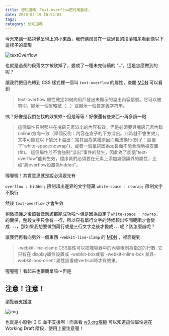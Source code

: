 ```yaml
---
title: 想知道嗎：Text-overflow把行尾變成…
date: 2020-02-19 16:52:03
tags:
category: 想知道嗎
---
```


[<i class="fa fa-medium"></i>](https://medium.com/@wsw0615/%E6%83%B3%E7%9F%A5%E9%81%93%E5%97%8E-text-overflow%E6%8A%8A%E8%A1%8C%E5%B0%BE%E8%AE%8A%E6%88%90-e86ad8bf827c)

今天來講一點視覺呈現上的小東西，我們偶爾會在一些過長的段落結尾看到像以下這樣子的呈現

![textOverflow](/images/2020/想知道嗎：Text-overflow把行尾變成…/textOverflow.png)

也就是過長的段落文字被砍掉了，變成了一種未完待續的 “` … `”，這是怎麼做到的呢？

讓我們把目光轉到 CSS 樣式裡一個叫 `text-overflow` 的屬性，查閱 [MDN](https://developer.mozilla.org/zh-CN/docs/Web/CSS/text-overflow) 可以看到

> text-overflow 屬性確定如何向用戶發出未顯示的溢出內容信號。它可以被剪切，顯示一個省略號（...）或顯示一個自定義字符串。

咦？好像是我們在找的效果欸～但是等等！好像還有些東西～再多讀一點

> 這個屬性只對那些在塊級元素溢出的內容有效，但是必須要與塊級元素內聯(inline)方向一致（舉個反例：內容在盒子的下方溢出。此時就不會生效）。文本可能在以下情況下溢出：當其因為某種原因而無法換行(例子：設置了”white-space:nowrap”)，或者一個單詞因為太長而不能合理地被安置(fit)。
> 這個屬性並不會強制“溢出”事件的發生，因此為了能讓”text-overflow”能夠生效，程序員們必須要在元素上添加幾個額外的屬性，比如”將overflow設置為hidden”。

喔喔喔！其實意思就是說必須要先有

`overflow : hidden;` 限制超出邊界的文字隱藏
`white-space : nowrap;` 限制文字不換行

然後
`text-overflow` 才會生效

稍微搞懂之後照著做應該都能成功啦～但是因為設定了`white-space : nowrap;` 的關係，整段文字只會有一行，所以只有單行文字的時候超出空間範圍才會變成`...`，那如果我想要做到兩行或是三行文字之後才變成`...`呢？該怎麼辦呢？

讓我們再看向另外一個東西 `-webkit-line-clamp` 的 [MDN](https://developer.mozilla.org/zh-CN/docs/Web/CSS/-webkit-line-clamp) ，裡面提到

> -webkit-line-clamp CSS屬性可以把塊容器中的內容限制為指定的行數.
> 它只有在 display屬性設置成 -webkit-box或者 -webkit-inline-box 並且-webkit-box-orient 屬性設置成vertical時才有效果。

喔喔喔！看起來也很簡單嘛～但是

## 注意！注意！

瀏覽器支援度

![img](/images/2020/想知道嗎：Text-overflow把行尾變成…/compatibility.png)

也就是小廢物 ＩＥ 並不支援啊！而且看 [w3.org規範](https://drafts.csswg.org/css-overflow-3/#propdef--webkit-line-clamp) 可以知道這個屬性還在 Working Draft 階段，使用上要注意喔！